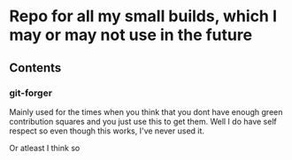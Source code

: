 # Repo for all my small builds, which I may or may not use in the future

## Contents

### git-forger

Mainly used for the times when you think that you dont have enough green contribution squares and you just use this to get them.
Well I do have self respect so even though this works, I've never used it.

Or atleast I think so
